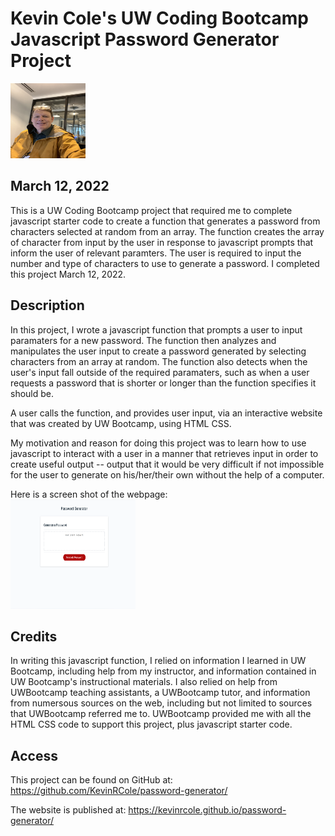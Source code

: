 # Kevin Cole's UW Coding Bootcamp Javascript Password Generator Project


 <img src="selfie.jpg" alt="Picture of Kevin" height = "120" width = "120" />


## March 12, 2022

This is a UW Coding Bootcamp project that required me to complete javascript starter code to create a function that generates a password from characters selected at random from an array.  The function creates the array of character from input by the user in response to javascript prompts that inform the user of relevant paramters.  The user is required to input the number and type of characters to use to generate a password.  I completed this project March 12, 2022.

## Description

In this project, I wrote a javascript function that prompts a user to input paramaters for a new password.  The function then analyzes and manipulates the user input to create a password generated by selecting characters from an array at random.  The function also detects when the user's input fall outside of the required paramaters, such as when a user requests a password that is shorter or longer than the function specifies it should be.

A user calls the function, and provides user input, via an interactive website that was created by UW Bootcamp, using HTML CSS.

My motivation and reason for doing this project was to learn how to use javascript to interact with a user in a manner that retrieves input in order to create useful output -- output that it would be very difficult if not impossible for the user to generate on his/her/their own without the help of a computer.

Here is a screen shot of the webpage: 
</br>
<img src="screen_shot.png" alt="screen shot of web page" height = "175" width = "200" />



## Credits

In writing this javascript function, I relied on information I learned in UW Bootcamp, including help from my instructor, and information contained in UW Bootcamp's instructional materials.  I also relied on help from UWBootcamp teaching assistants, a UWBootcamp tutor, and information from numersous sources on the web, including but not limited to sources that UWBootcamp referred me to.  UWBootcamp provided me with all the HTML CSS code to support this project, plus javascript starter code.

## Access

This project can be found on GitHub at: https://github.com/KevinRCole/password-generator/

The website is published at: https://kevinrcole.github.io/password-generator/
